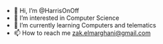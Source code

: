 - 👋 Hi, I’m @HarrisOnOff
- 👀 I’m interested in Computer Science
- 🌱 I’m currently learning Computers and telematics
- 📫 How to reach me zak.elmarghani@gmail.com


